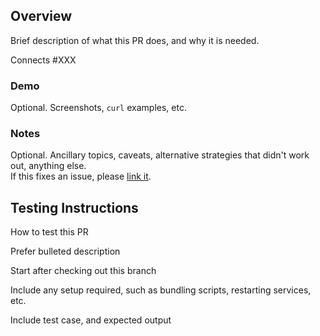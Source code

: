 ## Overview
Brief description of what this PR does, and why it is needed.

Connects #XXX

### Demo
Optional. Screenshots, `curl` examples, etc.

### Notes
Optional. Ancillary topics, caveats, alternative strategies that didn't work out, anything else.  
If this fixes an issue, please [link it](https://help.github.com/articles/autolinked-references-and-urls/). 

## Testing Instructions
How to test this PR

Prefer bulleted description

Start after checking out this branch

Include any setup required, such as bundling scripts, restarting services, etc.

Include test case, and expected output